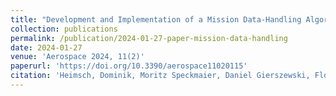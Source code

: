 ```yaml
---
title: "Development and Implementation of a Mission Data-Handling Algorithm for an Automatic Flight Guidance System"
collection: publications
permalink: /publication/2024-01-27-paper-mission-data-handling
date: 2024-01-27
venue: 'Aerospace 2024, 11(2)'
paperurl: 'https://doi.org/10.3390/aerospace11020115'
citation: 'Heimsch, Dominik, Moritz Speckmaier, Daniel Gierszewski, Florian Schwaiger, Zoe Mbikayi, and Florian Holzapfel &quot;Development and Implementation of a Mission Data-Handling Algorithm for an Automatic Flight Guidance System".&quot; <i> Aerospace 11, no. 2: 115. (2024) </i>'
---
```


<!-- [Download paper here](https://zmbikayi.github.io/files/paper_filter_sync.pdf) -->
